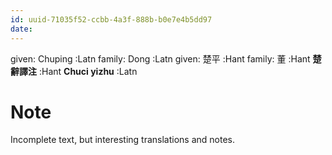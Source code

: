 ```yaml
---
id: uuid-71035f52-ccbb-4a3f-888b-b0e7e4b5dd97
date: 
---
```


given: Chuping  :Latn
family: Dong  :Latn
given: 楚平 :Hant
family: 董 :Hant
**楚辭譯注** :Hant
**Chuci yizhu** :Latn
# Note
Incomplete text, but interesting translations and notes.